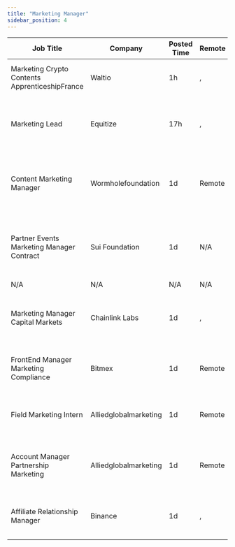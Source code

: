 ```yaml
---
title: "Marketing Manager"
sidebar_position: 4
---
```


| Job Title | Company | Posted Time | Remote | Salary | Tags | Apply Link |
|-----------|---------|-------------|--------|--------|------|------------|
| Marketing Crypto Contents ApprenticeshipFrance | Waltio | 1h | , | $18k - $22k | france, marketing, non tech, crypto | [Apply](https://web3.career/marketing-crypto-contents-apprenticeship-france-waltio/105276) |
| Marketing Lead | Equitize | 17h | , | $94k - $107k | lead, marketing lead, marketing, non tech, blockchain | [Apply](https://web3.career/marketing-lead-equitize/106913) |
| Content Marketing Manager | Wormholefoundation | 1d | Remote | $39k - $45k | content marketing, marketing manager, marketing, non tech, blockchain | [Apply](https://web3.career/content-marketing-manager-wormholefoundation/96945) |
| Partner Events Marketing Manager Contract | Sui Foundation | 1d | N/A | $90k - $112k | events manager, non tech, marketing manager, marketing, blockchain | [Apply](https://web3.career/partner-events-marketing-manager-contract-suifoundation/106874) |
| N/A | N/A | N/A | N/A |  |  | [Apply](https://web3.career/metana) |
| Marketing Manager Capital Markets | Chainlink Labs | 1d | , | $90k - $115k | marketing manager, marketing, non tech, blockchain, defi | [Apply](https://web3.career/marketing-manager-capital-markets-chainlinklabs/106865) |
| FrontEnd Manager Marketing Compliance | Bitmex | 1d | Remote | $105k - $110k | compliance, non tech, front end, marketing, crypto | [Apply](https://web3.career/front-end-manager-marketing-compliance-bitmex/106096) |
| Field Marketing Intern | Alliedglobalmarketing | 1d | Remote |  | intern, entry level, marketing, non tech, remote | [Apply](https://web3.career/field-marketing-intern-alliedglobalmarketing/100656) |
| Account Manager Partnership Marketing | Alliedglobalmarketing | 1d | Remote | $63k - $75k | account manager, sales, non tech, partnership, marketing | [Apply](https://web3.career/account-manager-partnership-marketing-alliedglobalmarketing/100450) |
| Affiliate Relationship Manager | Binance | 1d | , |  | affiliate, marketing, non tech, blockchain, crypto | [Apply](https://web3.career/affiliate-relationship-manager-binance/106834) |
